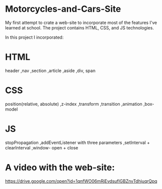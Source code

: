 # Motorcycles-and-Cars-Site
My first attempt to crate a web-site to incorporate most of the features I've learned at school. The project contains HTML, CSS, and JS 
technologies.

In this project I incorporated:
# HTML
header
,nav
,section
,article 
,aside
,div, span

# CSS
position(relative, absolute)
,z-index
,transform
,transition
,animation
,box-model

# JS
stopPropagation
,addEventListener with three parameters
,setInterval + clearInterval
,window- open + close

# A video with the web-site: 
https://drive.google.com/open?id=1qnfWO06mRjEvdsufIGBZnvTdhjuqrQpq
